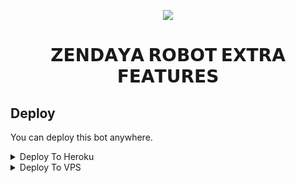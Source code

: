 <p align="center">
  <img src="https://telegra.ph/file/5c3d3ffcfd314b80757d9.jpg">
</p>
<h1 align="center">
  <b>𝗭𝗘𝗡𝗗𝗔𝗬𝗔 𝗥𝗢𝗕𝗢𝗧 𝗘𝗫𝗧𝗥𝗔 𝗙𝗘𝗔𝗧𝗨𝗥𝗘𝗦</b>
</h1>

## Deploy
You can deploy this bot anywhere.


<details><summary>Deploy To Heroku</summary>
<p>
<br>
<a href="https://heroku.com/deploy?template=https://github.com/Shanidkk00/ZendayaRoBotV3">
  <img src="https://www.herokucdn.com/deploy/button.svg" alt="Deploy">
</a>
</p>
</details>

<details><summary>Deploy To VPS</summary>
<p>
<pre>
git clone https://github.com/TEAM-FLUFFY/ZendayaRoBotV3
# Install Packages
pip3 install -r requirements.txt
Edit info.py with variables as given below then run bot
python3 bot.py
</pre>
</p>
</details>
